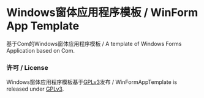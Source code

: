# Windows窗体应用程序模板 / WinForm App Template
基于Com的Windows窗体应用程序模板 / A template of Windows Forms Application based on Com.

### 许可 / License
Windows窗体应用程序模板基于[GPLv3](WinFormApp/LicenseInfo/GPLv3.txt)发布 / WinFormAppTemplate is released under [GPLv3](WinFormApp/LicenseInfo/GPLv3.txt).
